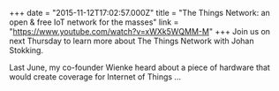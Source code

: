 +++
date = "2015-11-12T17:02:57.000Z"
title = "The Things Network: an open & free IoT network for the masses"
link = "https://www.youtube.com/watch?v=xWXk5WQMM-M"
+++
Join us on next Thursday to learn more about The Things Network with Johan Stokking.

Last June, my co-founder Wienke heard about a piece of hardware that would create coverage for Internet of Things …